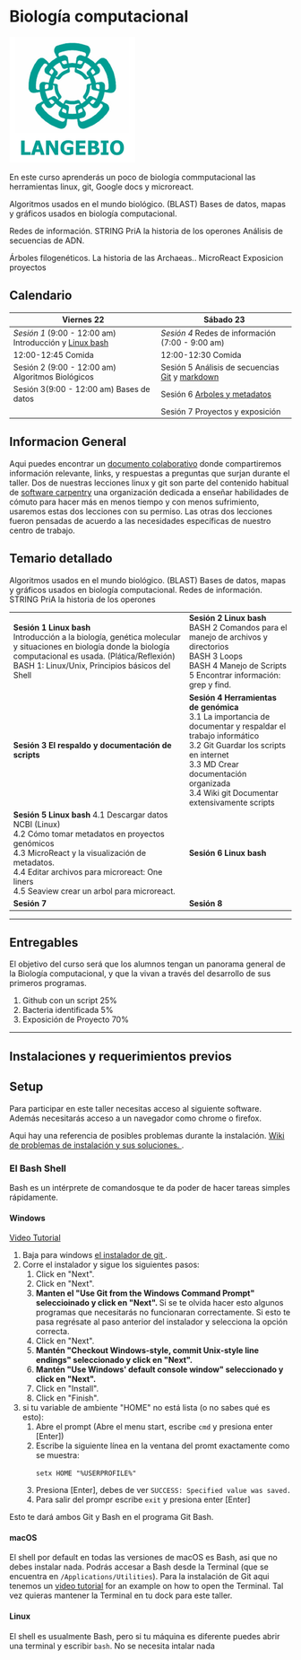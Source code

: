 # Biología computacional
![langebio](imagenes/langebio.png)  

En este curso aprenderás un poco de biología commputacional las herramientas linux, git, Google docs y microreact.  


Algoritmos usados en el mundo biológico. (BLAST)
Bases de datos, mapas y gráficos usados en biología computacional.


Redes de información. STRING PriA la historia de los operones
Análisis de secuencias de ADN.

Árboles filogenéticos. La historia de las Archaeas.. MicroReact
Exposicion proyectos


## Calendario  

|        Viernes 22                                       |            Sábado 23                 |
----------------------------------------------------------|--------------------------------------|
_Sesión 1_ (9:00 - 12:00 am) Introducción y [Linux bash](https://swcarpentry.github.io/shell-novice-es/)               |    _Sesión 4_ Redes de información (7:00 - 9:00 am)|
12:00-12:45 Comida| 12:00-12:30 Comida|
Sesión 2  (9:00 - 12:00 am) Algoritmos Biológicos             |Sesión 5 Análisis de secuencias [Git](paginas/git/sesion3.md) y [markdown](https://guides.github.com/pdfs/markdown-cheatsheet-online.pdf)  |  
Sesión 3(9:00 - 12:00 am)   Bases de datos   | Sesión 6 [Arboles y metadatos](paginas/genomica/genomica.md)  |  
||Sesión 7 Proyectos y exposición |
## Informacion General  
Aqui puedes encontrar un [documento colaborativo](https://etherpad.net/p/compbio  ) donde compartiremos información relevante, links, y respuestas a preguntas que surjan durante el taller. Dos de nuestras lecciones linux y git son parte del contenido habitual de [software carpentry](https://software-carpentry.org/) una organización dedicada a enseñar habilidades de cómuto para hacer más en menos tiempo y con menos sufrimiento, usaremos estas dos lecciones con su permiso. Las otras dos lecciones fueron pensadas de acuerdo a las necesidades específicas de nuestro centro de trabajo.   

## Temario detallado  
<table> 
    <tr><td> <b> Sesión 1 Linux bash </b> <br>
Introducción a la biología, genética molecular y situaciones en biología donde la biología computacional es usada. (Plática/Reflexión)
BASH 1: Linux/Unix, Principios básicos del Shell  <br>
    </td>
    <td> <b> Sesión 2 Linux bash </b>
BASH 2 Comandos para el manejo de archivos y directorios   <br>
BASH 3 Loops   <br>
BASH 4 Manejo de Scripts    <br>
5 Encontrar información: grep y find. <br> </td>
    
Algoritmos usados en el mundo biológico. (BLAST)
Bases de datos, mapas y gráficos usados en biología computacional.
Redes de información. STRING PriA la historia de los operones
       </td>
       </tr>
<tr> 
    <td><b> Sesión 3  El respaldo y documentación de scripts </b> <br></td>
<td> <b> Sesión 4  Herramientas de genómica </b> <br>  
3.1 La importancia de documentar y respaldar el trabajo informático <br>
3.2 Git Guardar los scripts en internet <br>
3.3 MD Crear documentación organizada <br>
3.4 Wiki git Documentar extensivamente scripts <br>
</td>
     <tr><td>
<b> Sesión 5 Linux bash </b>
4.1 Descargar datos NCBI (Linux) <br>  
4.2 Cómo tomar metadatos en proyectos genómicos <br>  
4.3 MicroReact y la visualización de metadatos. <br>  
4.4 Editar archivos para microreact: One liners <br>  
4.5 Seaview crear un arbol para microreact. <br>  
         </td> 
      <td>
       <b> Sesión 6 Linux bash </b>
       </td>
</tr>

<tr> <td>
    <b>Sesión 7</b>
    </td>
    <td><b>Sesión 8</b></td></tr>
</table>    
       
________________________________________________________________________________________________________
## Entregables  
El objetivo del curso será que los alumnos tengan un panorama general de la Biología computacional, y que la vivan a través del desarrollo de sus primeros programas.  
1) Github con un script   25%
2) Bacteria identificada   5%
3) Exposición de Proyecto 70% 
___
## Instalaciones y requerimientos previos  
<h2 id="setup">Setup</h2>  

<p>
  Para participar en este taller necesitas acceso al siguiente software. Además necesitarás acceso a un navegador como chrome o firefox.   
  </p>
<p>
  Aqui hay una referencia de posibles problemas durante la instalación.  
  <a href = "{{site.swc_github}}/workshop-template/wiki/Configuration-Problems-and-Solutions">Wiki de problemas de instalación y sus soluciones. </a>.
</p>

<div id="shell">  
  <h3>El Bash Shell</h3>  
  <p>  
    Bash es un intérprete de comandosque te da poder de hacer tareas simples rápidamente.  
  </p>  

  <div class="row">  
    <div class="col-md-4">  
      <h4 id="shell-windows">Windows</h4>  
      <a href="https://www.youtube.com/watch?v=339AEqk9c-8">Video Tutorial</a>  
      <ol>  
        <li>Baja para windows <a href="https://git-for-windows.github.io/">el instalador de git </a>.</li>  
        <li>Corre el instalador y sigue los siguientes pasos:  
          <ol>  
            <li>Click en "Next".</li>  
            <li>Click en "Next".</li>    
            <li>  
              <strong>  
               Manten el "Use Git from the Windows Command Prompt" seleccioinado y  click en "Next".  
              </strong>  
                Si se te olvida hacer esto algunos programas que necesitarás no funcionaran correctamente.  
                Si esto te pasa regrésate al paso anterior del instalador y selecciona la opción correcta.  
            </li>  
            <li>Click en "Next".</li>
            <li>  
              <strong>  
                Mantén "Checkout Windows-style, commit Unix-style line endings" seleccionado y click en "Next".
              </strong>
            </li>
            <li>  
              <strong>  
                Mantén "Use Windows' default console window" seleccionado y click en "Next".  
              </strong>  
            </li>  
            <li>Click en "Install".</li>
            <li>Click en "Finish".</li>  
          </ol>  
        </li>  
        <li>  
          si tu variable de ambiente "HOME" no está lista (o no sabes qué es esto):
          <ol>
            <li>Abre el prompt (Abre el menu start, escribe <code>cmd</code> y presiona enter [Enter])</li>
            <li>
              Escribe la siguiente línea en la ventana del promt exactamente como se  muestra:  
              <p><code>setx HOME "%USERPROFILE%"</code></p>  
            </li>  
            <li>Presiona [Enter], debes de ver <code>SUCCESS: Specified value was saved.</code></li>
            <li>Para salir del prompr escribe <code>exit</code> y presiona enter [Enter]</li>
          </ol>
        </li>
      </ol>
      <p>Esto te dará ambos Git y Bash en el programa Git Bash.</p>
    </div>
    <div class="col-md-4">
      <h4 id="shell-macosx">macOS</h4>
      <p>
        El shell por default en todas las versiones de macOS es Bash, asi que no debes instalar nada.  Podrás accesar a Bash desde la Terminal
        (que se encuentra en        <code>/Applications/Utilities</code>).
        Para la instalación de Git aqui tenemos un <a href="https://www.youtube.com/watch?v=9LQhwETCdwY ">video tutorial</a>
        for an example on how to open the Terminal.
        Tal vez quieras mantener la Terminal en tu dock para este taller.  
      </p>
    </div>
    <div class="col-md-4">
      <h4 id="shell-linux">Linux</h4>
      <p>
        El shell es usualmente Bash, pero si tu máquina es diferente puedes abrir una terminal y escribir <code>bash</code>.  
        No se necesita intalar nada
      </p>
    </div>
  </div>
</div> 
